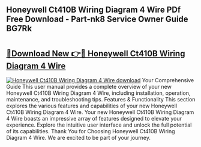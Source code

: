 ## Honeywell Ct410B Wiring Diagram 4 Wire PDf Free Download - Part-nk8 Service Owner Guide BG7Rk

# <h2><a href="http://dfubvzr.blite.top/?on=Honeywell+Ct410B+Wiring+Diagram+4+Wire">🔗Download New 👉🔴 Honeywell Ct410B Wiring Diagram 4 Wire</a></h2>

[![Honeywell Ct410B Wiring Diagram 4 Wire download](https://i.imgur.com/lujVjoI.png)](http://dfubvzr.blite.top/?on=Honeywell+Ct410B+Wiring+Diagram+4+Wire)
Your Comprehensive Guide This user manual provides a complete overview of your new Honeywell Ct410B Wiring Diagram 4 Wire, including installation, operation, maintenance, and troubleshooting tips. Features & Functionality This section explores the various features and capabilities of your new Honeywell Ct410B Wiring Diagram 4 Wire. Your new Honeywell Ct410B Wiring Diagram 4 Wire boasts an impressive array of features designed to elevate your experience. Explore the intuitive user interface and unlock the full potential of its capabilities. Thank You for Choosing Honeywell Ct410B Wiring Diagram 4 Wire. We are excited to be part of your journey.
